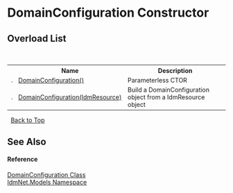 # DomainConfiguration Constructor 
 


## Overload List
&nbsp;<table><tr><th></th><th>Name</th><th>Description</th></tr><tr><td>![Public method](media/pubmethod.gif "Public method")</td><td><a href="M_IdmNet_Models_DomainConfiguration__ctor">DomainConfiguration()</a></td><td>
Parameterless CTOR</td></tr><tr><td>![Public method](media/pubmethod.gif "Public method")</td><td><a href="M_IdmNet_Models_DomainConfiguration__ctor_1">DomainConfiguration(IdmResource)</a></td><td>
Build a DomainConfiguration object from a IdmResource object</td></tr></table>&nbsp;
<a href="#domainconfiguration-constructor">Back to Top</a>

## See Also


#### Reference
<a href="T_IdmNet_Models_DomainConfiguration">DomainConfiguration Class</a><br /><a href="N_IdmNet_Models">IdmNet.Models Namespace</a><br />